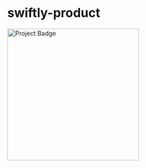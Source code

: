 # swiftly-product

<img src="https://ci.appveyor.com/api/projects/status/43iqt75vr3pb62gn?svg=true" alt="Project Badge" width="300">

